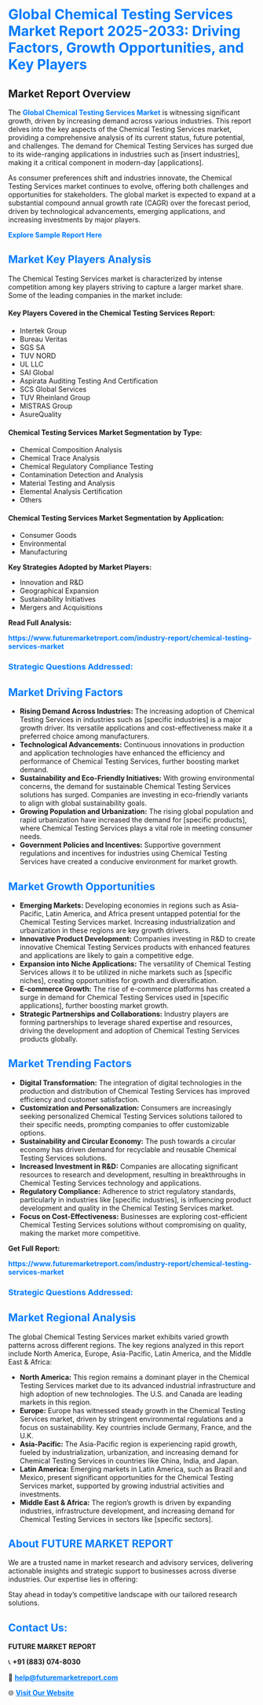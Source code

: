 <h1 style="color: #007BFF;">Global Chemical Testing Services Market Report 2025-2033: Driving Factors, Growth Opportunities, and Key Players</h1>

<section id="overview">
<h2>Market Report Overview</h2>
<p>The <a href="https://www.futuremarketreport.com/industry-report/chemical-testing-services-market" style="color: #007BFF; text-decoration: none;"><strong>Global Chemical Testing Services Market</strong></a> is witnessing significant growth, driven by increasing demand across various industries. This report delves into the key aspects of the Chemical Testing Services market, providing a comprehensive analysis of its current status, future potential, and challenges. The demand for Chemical Testing Services has surged due to its wide-ranging applications in industries such as [insert industries], making it a critical component in modern-day [applications].</p>
<p>As consumer preferences shift and industries innovate, the Chemical Testing Services market continues to evolve, offering both challenges and opportunities for stakeholders. The global market is expected to expand at a substantial compound annual growth rate (CAGR) over the forecast period, driven by technological advancements, emerging applications, and increasing investments by major players.</p>
</section>

<section id="overview">
<p><a href="https://www.futuremarketreport.com/request-sample/reportId=54285" style="color: #007BFF; text-decoration: none;"><strong>Explore Sample Report Here</strong></a></p>
</section>

<section id="key-players">
<h2 style="color: #007BFF;">Market Key Players Analysis</h2>
<p>The Chemical Testing Services market is characterized by intense competition among key players striving to capture a larger market share. Some of the leading companies in the market include:</p>
<h4>Key Players Covered in the Chemical Testing Services Report:</h4>
<ul><li>Intertek Group</li><li>Bureau Veritas</li><li>SGS SA</li><li>TUV NORD</li><li>UL LLC</li><li>SAI Global</li><li>Aspirata Auditing Testing And Certification</li><li>SCS Global Services</li><li>TUV Rheinland Group</li><li>MISTRAS Group</li><li>AsureQuality</li></ul>
<h4>Chemical Testing Services Market Segmentation by Type:</h4>
<ul><li>Chemical Composition Analysis</li><li>Chemical Trace Analysis</li><li>Chemical Regulatory Compliance Testing</li><li>Contamination Detection and Analysis</li><li>Material Testing and Analysis</li><li>Elemental Analysis Certification</li><li>Others</li></ul>

<h4>Chemical Testing Services Market Segmentation by Application:</h4>
<ul><li>Consumer Goods</li><li>Environmental</li><li>Manufacturing</li></ul>
<p><strong>Key Strategies Adopted by Market Players:</strong></p>
<ul>
<li>Innovation and R&D</li>
<li>Geographical Expansion</li>
<li>Sustainability Initiatives</li>
<li>Mergers and Acquisitions</li>
</ul>
</section>

<section>
<p><strong>Read Full Analysis: </strong></p><a href="https://www.futuremarketreport.com/industry-report/chemical-testing-services-market" style="color: #007BFF; text-decoration: none;"><strong>https://www.futuremarketreport.com/industry-report/chemical-testing-services-market</strong></a>
<h3 style="color: #007BFF;">Strategic Questions Addressed:</h3>
</section>

<section id="driving-factors">
<h2 style="color: #007BFF;">Market Driving Factors</h2>
<ul>
<li><strong>Rising Demand Across Industries:</strong> The increasing adoption of Chemical Testing Services in industries such as [specific industries] is a major growth driver. Its versatile applications and cost-effectiveness make it a preferred choice among manufacturers.</li>
<li><strong>Technological Advancements:</strong> Continuous innovations in production and application technologies have enhanced the efficiency and performance of Chemical Testing Services, further boosting market demand.</li>
<li><strong>Sustainability and Eco-Friendly Initiatives:</strong> With growing environmental concerns, the demand for sustainable Chemical Testing Services solutions has surged. Companies are investing in eco-friendly variants to align with global sustainability goals.</li>
<li><strong>Growing Population and Urbanization:</strong> The rising global population and rapid urbanization have increased the demand for [specific products], where Chemical Testing Services plays a vital role in meeting consumer needs.</li>
<li><strong>Government Policies and Incentives:</strong> Supportive government regulations and incentives for industries using Chemical Testing Services have created a conducive environment for market growth.</li>
</ul>
</section>

<section id="growth-opportunities">
<h2 style="color: #007BFF;">Market Growth Opportunities</h2>
<ul>
<li><strong>Emerging Markets:</strong> Developing economies in regions such as Asia-Pacific, Latin America, and Africa present untapped potential for the Chemical Testing Services market. Increasing industrialization and urbanization in these regions are key growth drivers.</li>
<li><strong>Innovative Product Development:</strong> Companies investing in R&D to create innovative Chemical Testing Services products with enhanced features and applications are likely to gain a competitive edge.</li>
<li><strong>Expansion into Niche Applications:</strong> The versatility of Chemical Testing Services allows it to be utilized in niche markets such as [specific niches], creating opportunities for growth and diversification.</li>
<li><strong>E-commerce Growth:</strong> The rise of e-commerce platforms has created a surge in demand for Chemical Testing Services used in [specific applications], further boosting market growth.</li>
<li><strong>Strategic Partnerships and Collaborations:</strong> Industry players are forming partnerships to leverage shared expertise and resources, driving the development and adoption of Chemical Testing Services products globally.</li>
</ul>
</section>

<section id="trending-factors">
<h2 style="color: #007BFF;">Market Trending Factors</h2>
<ul>
<li><strong>Digital Transformation:</strong> The integration of digital technologies in the production and distribution of Chemical Testing Services has improved efficiency and customer satisfaction.</li>
<li><strong>Customization and Personalization:</strong> Consumers are increasingly seeking personalized Chemical Testing Services solutions tailored to their specific needs, prompting companies to offer customizable options.</li>
<li><strong>Sustainability and Circular Economy:</strong> The push towards a circular economy has driven demand for recyclable and reusable Chemical Testing Services solutions.</li>
<li><strong>Increased Investment in R&D:</strong> Companies are allocating significant resources to research and development, resulting in breakthroughs in Chemical Testing Services technology and applications.</li>
<li><strong>Regulatory Compliance:</strong> Adherence to strict regulatory standards, particularly in industries like [specific industries], is influencing product development and quality in the Chemical Testing Services market.</li>
<li><strong>Focus on Cost-Effectiveness:</strong> Businesses are exploring cost-efficient Chemical Testing Services solutions without compromising on quality, making the market more competitive.</li>
</ul>
</section>

<section>
<p><strong>Get Full Report: </strong></p><a href="https://www.futuremarketreport.com/industry-report/chemical-testing-services-market" style="color: #007BFF; text-decoration: none;"><strong>https://www.futuremarketreport.com/industry-report/chemical-testing-services-market</strong></a>
<h3 style="color: #007BFF;">Strategic Questions Addressed:</h3>
</section>


<section id="regional-analysis">
<h2 style="color: #007BFF;">Market Regional Analysis</h2>
<p>The global Chemical Testing Services market exhibits varied growth patterns across different regions. The key regions analyzed in this report include North America, Europe, Asia-Pacific, Latin America, and the Middle East & Africa:</p>
<ul>
<li><strong>North America:</strong> This region remains a dominant player in the Chemical Testing Services market due to its advanced industrial infrastructure and high adoption of new technologies. The U.S. and Canada are leading markets in this region.</li>
<li><strong>Europe:</strong> Europe has witnessed steady growth in the Chemical Testing Services market, driven by stringent environmental regulations and a focus on sustainability. Key countries include Germany, France, and the U.K.</li>
<li><strong>Asia-Pacific:</strong> The Asia-Pacific region is experiencing rapid growth, fueled by industrialization, urbanization, and increasing demand for Chemical Testing Services in countries like China, India, and Japan.</li>
<li><strong>Latin America:</strong> Emerging markets in Latin America, such as Brazil and Mexico, present significant opportunities for the Chemical Testing Services market, supported by growing industrial activities and investments.</li>
<li><strong>Middle East & Africa:</strong> The region’s growth is driven by expanding industries, infrastructure development, and increasing demand for Chemical Testing Services in sectors like [specific sectors].</li>
</ul>
</section>

<footer>
<h2 style="color: #007BFF;">About FUTURE MARKET REPORT</h2>
<p>We are a trusted name in market research and advisory services, delivering actionable insights and strategic support to businesses across diverse industries. Our expertise lies in offering:</p>

<p>Stay ahead in today’s competitive landscape with our tailored research solutions.</p>

<h2 style="color: #007BFF;">Contact Us:</h2>
<p><strong>FUTURE MARKET REPORT</strong></p>
<p>📞 <strong>+91 (883) 074-8030</strong></p>
<p>📧 <strong><a href="mailto:help@futuremarketreport.com" style="color: #007BFF;">help@futuremarketreport.com</a></strong></p>
<p>🌐 <strong><a href="https://www.futuremarketreport.com/" style="color: #007BFF;">Visit Our Website</a></strong></p>
</footer>